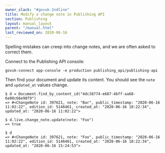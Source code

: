 ```yaml
---
owner_slack: "#govuk-2ndline"
title: Modify a change note in Publishing API
section: Publishing
layout: manual_layout
parent: "/manual.html"
last_reviewed_on: 2020-06-16
---
```


Spelling mistakes can creep into change notes, and we are often asked
to correct them.

Connect to the Publishing API console:

```
govuk-connect app-console -e production publishing_api/publishing-api
```

Then find your document and update its content. You should see the
`note` and `updated_at` values change.

```
$ d = Document.find_by_content_id("4dc38774-e687-4bff-aa68-6e08c66e98f9")
=> #<ChangeNote id: 397621, note: "Bar", public_timestamp: "2020-06-16 11:02:22", edition_id: 5146461, created_at: "2020-06-16 10:22:34", updated_at: "2020-06-16 11:02:22">

$ d.live.change_note.update(note: "Foo")
=> true

$ d
=> #<ChangeNote id: 397621, note: "Foo", public_timestamp: "2020-06-16 11:02:22", edition_id: 5146461, created_at: "2020-06-16 10:22:34", updated_at: "2020-06-16 15:24:53">
```
